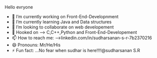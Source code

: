 Hello evryone

- 🔭 I’m currently working on Front-End-Developnment
- 🌱 I’m currently learning Java and Data structures
- 👯 I’m looking to collaborate on web developement
- 💬 Hooked on --> C,C++,Python and Front-End-Developement
- 📫 How to reach me: -->linkedin.com/in/sudharsanan-s-r-7b2370216
- 😄 Pronouns: Mr/He/His
- ⚡ Fun fact: ...No fear when sudhar is here!!!!@sudharsanan S.R

